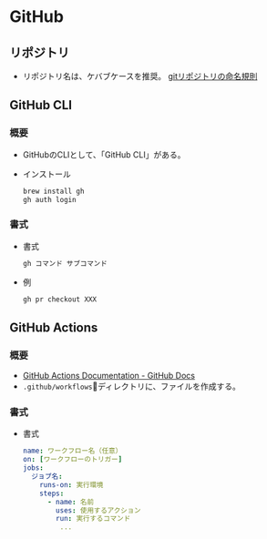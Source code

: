 ﻿# GitHub

## リポジトリ

- リポジトリ名は、ケバブケースを推奨。
  [gitリポジトリの命名規則](https://zenn.dev/iwatos/articles/cb79814a4b31ed)

## GitHub CLI

### 概要

- GitHubのCLIとして、「GitHub CLI」がある。
- インストール

  ```bash
  brew install gh
  gh auth login
  ```

### 書式

- 書式

  ```bash
  gh コマンド サブコマンド
  ```

- 例

  ```bash
  gh pr checkout XXX
  ```

## GitHub Actions

### 概要

- [GitHub Actions Documentation - GitHub Docs](https://docs.github.com/en/actions)
- `.github/workflows`ディレクトリに、ファイルを作成する。

### 書式

- 書式

  ```yml
  name: ワークフロー名（任意）
  on: [ワークフローのトリガー]
  jobs:
    ジョブ名:
      runs-on: 実行環境
      steps:
        - name: 名前
          uses: 使用するアクション
          run: 実行するコマンド
           ...
  ```
